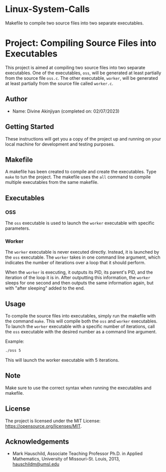 # Linux-System-Calls
Makefile to compile two source files into two separate executables.

# Project: Compiling Source Files into Executables
This project is aimed at compiling two source files into two separate executables. One of the executables, `oss`, will be generated at least partially from the source file `oss.c`. The other executable, `worker`, will be generated at least partially from the source file called `worker.c`.

## Author
* Name: Divine Akinjiyan (completed on: 02/07/2023)

## Getting Started
These instructions will get you a copy of the project up and running on your local machine for development and testing purposes.

## Makefile
A makefile has been created to compile and create the executables. Type `make` to tun the project. The makefile uses the `all` command to compile multiple executables from the same makefile.

## Executables
### OSS
The `oss` executable is used to launch the `worker` executable with specific parameters.

### Worker
The `worker` executable is never executed directly. Instead, it is launched by the `oss` executable. The `worker` takes in one command line argument, which indicates the number of iterations over a loop that it should perform.

When the `worker` is executing, it outputs its PID, its parent's PID, and the iteration of the loop it is in. After outputting this information, the `worker` sleeps for one second and then outputs the same information again, but with "after sleeping" added to the end.

## Usage
To compile the source files into executables, simply run the makefile with the command `make`. This will compile both the `oss` and `worker` executables. To launch the `worker` executable with a specific number of iterations, call the `oss` executable with the desired number as a command line argument.

Example:
```bash
./oss 5
```

This will launch the worker executable with 5 iterations.

## Note
Make sure to use the correct syntax when running the executables and makefile.

## License
The project is licensed under the MIT License: <https://opensource.org/licenses/MIT>.

## Acknowledgements
* Mark Hauschild, Associate Teaching Professor Ph.D. in Applied Mathematics, University of Missouri-St. Louis, 2013, hauschildm@umsl.edu
